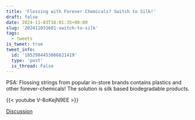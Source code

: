 ```yaml
---
title: 'Flossing with Forever Chemicals? Switch to Silk!'
draft: false
date: 2024-11-03T16:01:35+00:00
slug: '202411031601-switch-to-silk'
tags:
  - tweets
is_tweet: true
tweet_info:
  id: '1852984453066621419'
  type: 'post'
  is_thread: False
---
```




PSA: Flossing strings from popular in-store brands contains plastics and other forever-chemicals! The solution is silk based biodegradable products.

{{< youtube V-8oKejN9EE >}}

[Discussion](https://x.com/sytelus/status/1852984453066621419)
